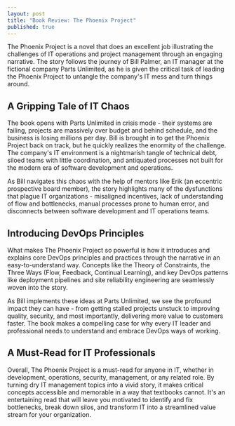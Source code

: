```yaml
---
layout: post
title: "Book Review: The Phoenix Project"
published: true
---
```


The Phoenix Project is a novel that does an excellent job illustrating the challenges of IT operations and project management through an engaging narrative. The story follows the journey of Bill Palmer, an IT manager at the fictional company Parts Unlimited, as he is given the critical task of leading the Phoenix Project to untangle the company's IT mess and turn things around.

## A Gripping Tale of IT Chaos

The book opens with Parts Unlimited in crisis mode - their systems are failing, projects are massively over budget and behind schedule, and the business is losing millions per day. Bill is brought in to get the Phoenix Project back on track, but he quickly realizes the enormity of the challenge. The company's IT environment is a nightmarish tangle of technical debt, siloed teams with little coordination, and antiquated processes not built for the modern era of software development and operations.

As Bill navigates this chaos with the help of mentors like Erik (an eccentric prospective board member), the story highlights many of the dysfunctions that plague IT organizations - misaligned incentives, lack of understanding of flow and bottlenecks, manual processes prone to human error, and disconnects between software development and IT operations teams.

## Introducing DevOps Principles

What makes The Phoenix Project so powerful is how it introduces and explains core DevOps principles and practices through the narrative in an easy-to-understand way. Concepts like the Theory of Constraints, the Three Ways (Flow, Feedback, Continual Learning), and key DevOps patterns like deployment pipelines and site reliability engineering are seamlessly woven into the story.

As Bill implements these ideas at Parts Unlimited, we see the profound impact they can have - from getting stalled projects unstuck to improving quality, security, and most importantly, delivering more value to customers faster. The book makes a compelling case for why every IT leader and professional needs to understand and embrace DevOps ways of working.

## A Must-Read for IT Professionals

Overall, The Phoenix Project is a must-read for anyone in IT, whether in development, operations, security, management, or any related role. By turning dry IT management topics into a vivid story, it makes critical concepts accessible and memorable in a way that textbooks cannot. It's an entertaining read that will leave you motivated to identify and fix bottlenecks, break down silos, and transform IT into a streamlined value stream for your organization.
